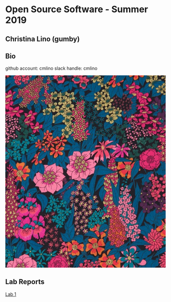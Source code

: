 # Open Source Software - Summer 2019
## Christina Lino (gumby)

## Bio
github account: cmlino
slack handle: cmlino

![photo](profile.JPG)




## Lab Reports
[Lab 1](labs/lab-01/report.md)
